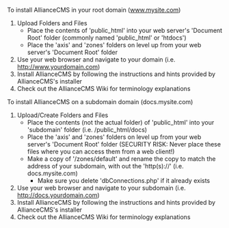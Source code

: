 To install AllianceCMS in your root domain (www.mysite.com)

1. Upload Folders and Files
    * Place the contents of 'public_html' into your web server's 'Document Root' folder (commonly named 'public_html' or 'htdocs')
    * Place the 'axis' and 'zones' folders on level up from your web server's 'Document Root' folder
2. Use your web browser and navigate to your domain (i.e. http://www.yourdomain.com)
3. Install AllianceCMS by following the instructions and hints provided by AllianceCMS's installer
4. Check out the AllianceCMS Wiki for terminology explanations

To install AllianceCMS on a subdomain domain (docs.mysite.com)

1. Upload/Create Folders and Files
    * Place the contents (not the actual folder) of 'public_html' into your 'subdomain' folder (i.e. /public_html/docs)
    * Place the 'axis' and 'zones' folders on level up from your web server's 'Document Root' folder (SECURITY RISK: Never place these files where you can access them from a web client!)
    * Make a copy of '/zones/default' and rename the copy to match the address of your subdomain, with out the 'http(s)://' (i.e. docs.mysite.com)
        * Make sure you delete 'dbConnections.php' if it already exists
2. Use your web browser and navigate to your subdomain (i.e. http://docs.yourdomain.com)
3. Install AllianceCMS by following the instructions and hints provided by AllianceCMS's installer
4. Check out the AllianceCMS Wiki for terminology explanations
